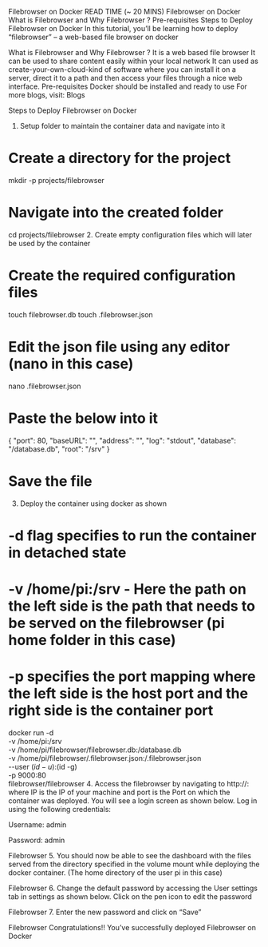 Filebrowser on Docker
READ TIME (~ 20 MINS)
Filebrowser on Docker
What is Filebrowser and Why Filebrowser ?
Pre-requisites
Steps to Deploy Filebrowser on Docker
In this tutorial, you’ll be learning how to deploy “filebrowser” – a web-based file browser on docker

What is Filebrowser and Why Filebrowser ?
It is a web based file browser
It can be used to share content easily within your local network
It can used as create-your-own-cloud-kind of software where you can install it on a server, direct it to a path and then access your files through a nice web interface.
Pre-requisites
Docker should be installed and ready to use
For more blogs, visit: Blogs

Steps to Deploy Filebrowser on Docker
1. Setup folder to maintain the container data and navigate into it

# Create a directory for the project
mkdir -p projects/filebrowser
# Navigate into the created folder
cd projects/filebrowser
2. Create empty configuration files which will later be used by the container

# Create the required configuration files
touch filebrowser.db
touch .filebrowser.json
# Edit the json file using any editor (nano in this case)
nano .filebrowser.json
# Paste the below into it
{
  "port": 80,
  "baseURL": "",
  "address": "",
  "log": "stdout",
  "database": "/database.db",
  "root": "/srv"
}

# Save the file
3. Deploy the container using docker as shown

# -d flag specifies to run the container in detached state
# -v /home/pi:/srv - Here the path on the left side is the path that needs to be served on the filebrowser (pi home folder in this case)
# -p specifies the port mapping where the left side is the host port and the right side is the container port

docker run -d \
    -v /home/pi:/srv \
    -v /home/pi/filebrowser/filebrowser.db:/database.db \
    -v /home/pi/filebrowser/.filebrowser.json:/.filebrowser.json \
    --user $(id -u):$(id -g) \
    -p 9000:80 \
    filebrowser/filebrowser
4. Access the filebrowser by navigating to http://<ip>:<port> where IP is the IP of your machine and port is the Port on which the container was deployed. You will see a login screen as shown below. Log in using the following credentials:

Username: admin

Password: admin

Filebrowser
5. You should now be able to see the dashboard with the files served from the directory specified in the volume mount while deploying the docker container. (The home directory of the user pi in this case)

Filebrowser
6. Change the default password by accessing the User settings tab in settings as shown below. Click on the pen icon to edit the password

Filebrowser
7. Enter the new password and click on “Save”

Filebrowser
Congratulations!! You’ve successfully deployed Filebrowser on Docker